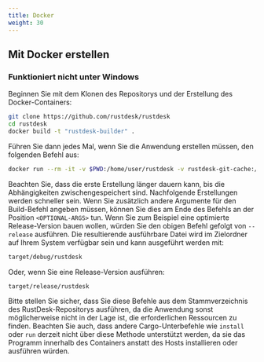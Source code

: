 ```yaml
---
title: Docker 
weight: 30
---
```



## Mit Docker erstellen
### Funktioniert nicht unter Windows

Beginnen Sie mit dem Klonen des Repositorys und der Erstellung des Docker-Containers:

```sh
git clone https://github.com/rustdesk/rustdesk
cd rustdesk
docker build -t "rustdesk-builder" .
```

Führen Sie dann jedes Mal, wenn Sie die Anwendung erstellen müssen, den folgenden Befehl aus:

```sh
docker run --rm -it -v $PWD:/home/user/rustdesk -v rustdesk-git-cache:/home/user/.cargo/git -v rustdesk-registry-cache:/home/user/.cargo/registry -e PUID="$(id -u)" -e PGID="$(id -g)" rustdesk-builder
```

Beachten Sie, dass die erste Erstellung länger dauern kann, bis die Abhängigkeiten zwischengespeichert sind. Nachfolgende Erstellungen werden schneller sein. Wenn Sie zusätzlich andere Argumente für den Build-Befehl angeben müssen, können Sie dies am Ende des Befehls an der Position `<OPTIONAL-ARGS>` tun. Wenn Sie zum Beispiel eine optimierte Release-Version bauen wollen, würden Sie den obigen Befehl gefolgt von `--release` ausführen. Die resultierende ausführbare Datei wird im Zielordner auf Ihrem System verfügbar sein und kann ausgeführt werden mit:

```sh
target/debug/rustdesk
```

Oder, wenn Sie eine Release-Version ausführen:

```sh
target/release/rustdesk
```

Bitte stellen Sie sicher, dass Sie diese Befehle aus dem Stammverzeichnis des RustDesk-Repositorys ausführen, da die Anwendung sonst möglicherweise nicht in der Lage ist, die erforderlichen Ressourcen zu finden. Beachten Sie auch, dass andere Cargo-Unterbefehle wie `install` oder `run` derzeit nicht über diese Methode unterstützt werden, da sie das Programm innerhalb des Containers anstatt des Hosts installieren oder ausführen würden.

